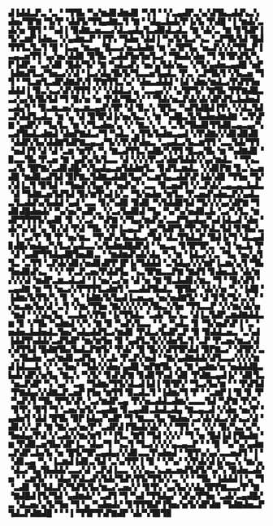 ▟▐▟▟▃▛▃▝▃▝▝▜▜▙▝▚▞▆▟▊▟▆▟▊▝▚▜▝▝▞▃▄▟▛▃▚▞▟▜▙▃▟▟▚▃▚▟▅▞▜▛▇▝▜▞▛▝▟▟▜▞▜▜▄▟▇▃▜▝▇▝▝▟▄▃▙▟▞▛▐▞▙▝▛▟█▝▐▝▆▟▞▃▟▞▅▝█▜▝▝▚▟▐▝▉▟▇▃▅▃▃▞▟▃▄▟▄▜▃▟▉▟▃▟▃▝▇▝▟▞▃▝▇▝▊▜▟▛▐▜▞▃▆▛▐▟▅▃▝▞▄▟▆▃▛▝▐▜▚▝▜▟▅▝▟▟▐▝▚▞▙▜▃▞▚▃▝▃▛▜▙▜▟▝█▟▜▜▜▃▜▃▜▝█▝▐▃▄▝▆▃▄▝█▃▃▞▅▃▙▟▆▝▆▝▃▜▛▜▄▝▅▃▛▞▞▞▜▜▃▛▐▃▄▃▅▜▜▝▄▞▅▞▟▟▉▝▉▜▙▝▃▟▟▜▅▜▅▜▃▞▝▜▙▟▞▟▅▝▜▝▊▜▛▟▜▞▚▛▐▟▛▃▝▃▞▟▊▝█▟▞▜▞▝▇▝▚▟▃▟▚▝▅▞▄▜▟▞▅▃▝▞▜▞▄▟▅▃▄▟█▝▅▛▐▟▆▟▜▃▞▜▅▃▞▞▟▝▐▃▞▟▄▜▙▜▞▜▃▃▅▜▄▟▃▝▛▃▝▃▛▜▙▜▝▞▙▃▅▝▜▜▝▝▜▃▆▜▃▟▛▟▇▟▚▜▝▛▇▜▜▃▚▞▝▟▅▃▟▟▟▝▐▟▝▟▆▞▆▟▃▞▛▟▜▜▅▟▟▟▐▝▉▃▚▃▞▟▚▜▜▜▝▞▝▞▟▟▃▞▄▝▃▃▄▞▞▝▄▜▛▜▞▝▇▜▙▝▛▛▇▟█▃▃▞▄▞▙▜▙▜▟▝▜▝▉▞▅▝▅▝▛▟▞▜▙▞▞▝▝▜▟▞▅▃▛▟▞▟▞▟▛▟▜▃▙▟▅▟▃▟▄▜▝▝▉▃▆▃▅▞▄▃▆▃▄▟▚▜▛▝▟▝▉▃▚▝█▜▃▝▚▟▜▟█▟▐▜▚▝▞▟▃▜▟▃▛▟▟▜▃▟▃▝▆▝▄▝▟▝▉▜▛▟▐▞▅▞▙▃▚▝▆▝▚▟█▃▜▞▙▟▅▟▆▟▇▝▃▜▚▛▇▝▄▟▛▞▝▜▄▜▃▝▆▝▞▜▃▟▅▞▄▝▞▝▇▃▚▝▃▝▃▜▞▜▙▟▊▜▜▟▉▃▄▃▄▞▚▃▟▜▙▟▃▟▆▟▝▟▅▛▇▟▃▞▜▝▚▟▃▝▄▜▜▞▙▟▆▃▄▟▝▞▛▟▇▞▞▟▊▟▉▟▊▝▟▟▛▞▙▞▟▟▇▜▟▛▇▃▄▃▞▜▞▞▛▞▛▟▅▃▝▃▄▟▃▞▙▃▆▜▜▝▃▃▜▟▞▜▜▝▅▟▐▜▝▟▝▟▝▃▆▝▆▜▚▝▚▝▇▃▟▜▜▃▚▟█▞▚▜▜▝█▃▄▜▙▝▆▝▚▟▇▟▊▝▉▃▃▜▙▝▛▃▅▝▇▝▄▟▚▞▙▜▃▃▝▟▝▞▞▞▛▃▞▟▅▜▟▟▞▞▄▞▆▟▃▝▝▜▚▃▃▞▙▝█▛▇▞▃▟▊▟█▞▚▜▄▟▄▃▅▜▟▟▆▜▃▝▊▟▜▃▆▟▃▝▞▟▊▛▇▝▊▃▚▃▅▟█▝▆▟▉▃▟▜▟▝▉▛▇▃▜▟▇▃▟▟▊▜▄▞▚▃▆▜▄▃▟▟▚▛▐▟▞▟▉▝▜▜▅▝▜▞▞▟▐▃▜▝▉▜▟▝▝▜▅▟▚▜▄▞▛▝▅▟▚▞▝▃▃▝▉▃▅▟▜▝▞▃▛▟▞▃▄▃▄▃▙▟▃▝▟▝▜▟▇▃▅▜▟▜▟▝▉▞▆▜▚▟▐▞▃▝▜▞▅▟▅▝▆▜▃▝▛▃▅▟▚▟▅▃▛▞▄▟▃▃▜▃▟▟▚▞▙▟▟▝▄▟▝▃▃▝▊▞▚▟▉▝▉▟▊▝▚▜▟▟▉▜▟▝▜▞▞▞▄▞▟▛▇▝▜▟▊▟█▟▅▟▞▝▚▞▅▞▚▟▛▃▝▞▃▞▙▟▉▟▝▜▄▝▚▞▚▞▅▟▉▃▙▝▃▞▚▜▃▝▆▟▛▜▜▜▜▞▄▟▊▝▊▝▞▃▞▝▚▛▇▝▞▜▄▞▆▟▚▞▃▃▛▜▄▟▄▞▚▟▐▟▃▟▝▟▅▝▟▞▚▞▟▝▄▝▊▞▟▝▛▟▝▜▙▝▞▛▐▃▄▃▛▝▄▞▜▟▛▜▞▜▚▞▛▟▃▜▟▝▊▜▙▞▃▝▐▝▃▞▛▝▉▝▛▝▅▞▆▃▝▜▚▟▚▞▙▃▙▃▞▜▟▝▟▃▜▜▟▃▛▝█▟▐▞▜▝▟▃▄▟▊▟█▞▅▟▄▞▚▜▃▞▄▟▃▃▚▞▙▟▆▟█▟▛▟▝▝▅▃▄▝▊▜▛▜▛▃▝▃▜▝▅▃▙▝▛▝▟▝▄▟▛▜▜▟▄▟█▜▅▟▊▃▝▝▆▟▆▟▚▟▞▟▄▝▚▝▆▝▐▟▃▞▞▃▝▜▄▝▅▞▄▜▜▃▝▃▜▜▝▃▛▟▞▟▊▞▅▟▊▟▛▛▐▛▐▞▜▟▟▟▝▃▜▟▄▞▞▞▆▛▐▃▆▞▄▜▝▜▙▜▅▟▉▟▚▃▝▝▞▝▛▃▛▃▅▞▛▟▟▜▄▝▚▃▜▛▇▃▃▛▇▝▇▟▜▝▊▟▅▃▙▝▟▞▆▞▞▞▟▝▆▟▛▃▆▃▟▃▟▝▐▝▅▞▃▞▅▝▟▝▅▝▇▝▉▃▙▟▊▞▆▃▝▜▝▝▉▞▟▜▝▃▄▟▇▝▆▝▜▝▅▃▞▞▛▜▜▜▃▟▆▜▝▃▃▟▟▜▙▟▃▝█▜▙▞▝▟▞▞▅▝▚▝▐▟█▝▐▟▆▞▙▜▜▞▚▝▊▝▄▝▐▟▇▞▙▜▄▟▐▃▅▃▄▝▅▞▅▟▇▜▞▝▟▝▊▜▞▜▞▃▚▞▝▞▅▃▆▞▙▞▟▝▃▜▝▞▆▞▜▜▅▝▇▞▞▞▞▞▚▜▙▃▚▜▅▝▜▜▃▃▛▝▞▞▆▞▟▞▅▝▆▟▝▝▞▟▄▜▄▝▃▃▙▞▞▛▇▝▐▞▜▜▟▃▝▃▟▞▜▃▚▃▝▟▐▃▜▟▛▃▆▟▇▟▟▃▆▝▊▝▞▜▙▝▚▟▆▟▝▞▚▝▇▝▉▝▚▟▚▜▃▃▝▝▄▝▚▟▃▝▊▝▜▞▅▟▚▛▐▝▃▝▅▟▅▃▙▟▅▟▃▜▅▞▚▟▄▟▟▜▃▞▆▟▊▝▛▟▃▞▙▟▛▃▛▝▉▝▉▟▟▃▅▃▝▃▚▟▐▟▟▜▚▟▟▞▃▟▜▟▛▝▆▞▆▜▅▝▉▝▄▟▜▃▜▞▞▟▅▜▃▜▝▃▛▝▛▃▅▞▆▃▞▟▞▟▜▜▟▝█▟▇▜▙▞▙▟▃▛▇▜▞▝▛▟▞▝█▝█▞▞▟▜▜▛▟▟▝▉▛▇▃▞▝▟▜▛▞▃▝▃▜▙▟▅▝▃▞▆▟▊▃▟▜▄▝▞▃▙▝▛▃▛▞▅▟▝▝▇▞▄▟▇▟▟▞▟▜▃▃▞▞▞▞▆▟▐▟▃▃▙▝▞▝▃▜▅▞▝▜▟▞▞▟▅▞▄▟█▝▅▛▇▜▙▝▄▝▇▝▄▟▆▞▅▝▅▟▟▟█▃▙▟▞▟▛▞▅▜▄▝▇▃▚▝▚▜▞▝▊▟▚▛▇▝▊▟▊▜▚▟▝▟▊▝▛▟▇▃▄▟▐▞▝▟▊▜▃▝▅▃▛▟▛▝▚▝▄▞▝▃▄▝▜▟▆▞▜▜▞▟▃▟▐▟▐▝▉▜▛▞▝▜▃▞▙▞▆▝▝▝▛▟▜▟▝▛▇▟▄▞▞▟▇▃▛▃▅▛▐▜▅▝▆▜▜▝▉▃▟▃▜▝▐▟▆▞▜▝▛▝▝▃▆▛▐▝█▝▊▝▛▝▚▟▚▜▝▜▙▝▛▜▞▟▚▝▃▞▆▟▛▃▄▝▛▞▅▃▟▟▃▟▆▞▃▃▃▜▟▝▚▛▇▝▛▞▚▝▊▜▚▝▉▜▝▜▝▃▅▞▅▜▞▃▄▟▆▝▊▃▄▟▊▃▙▟▃▟▄▝▇▃▄▃▟▝▞▟▅▝▅▞▛▝▄▟▅▜▝▟▟▝█▜▙▝▉▛▐▟▄▞▚▟▛▝▜▝▇▃▃▜▄▝▇▟▅▞▃▞▟▞▟▃▞▟▚▃▞▟▝▟▊▞▞▃▛▝▇▝▇▞▃▞▅▞▛▝▃▟▛▟▐▜▙▟▞▟▞▝▞▝▜▜▝▃▝▞▞▝▉▞▚▃▚▞▚▜▅▟▄▞▛▟▝▞▃▟▞▞▆▞▆▜▝▝▐▜▃▝▇▜▝▜▟▝▞▞▞▝▜▝▅▝█▟▐▟▐▜▙▟▆▝▆▝▛▟▉▃▅▜▙▞▟▛▐▃▝▟▄▞▜▝▚▃▜▝▜▃▞▞▞▞▄▃▄▃▛▝▝▝▉▝▚▞▚▞▄▟▆▃▛▟▛▃▙▞▙▝▅▝█▜▞▜▛▃▄▟▄▞▞▟▊▃▃▜▚▟▅▟▝▝█▜▚▞▄▞▃▃▅▟▜▝▐▝▝▟▊▃▄▝▚▝▐▃▆▟▐▟▊▃▜▟▝▃▚▞▛▛▐▝▉▝▝▞▚▞▝▞▛▟▞▟▐▞▄▃▚▝▆▞▄▝▟▃▞▜▄▜▙▟▟▞▃▃▞▟▝▃▛▟▐▃▃▝▞▞▄▃▚▃▅▃▅▟▜▟▜▞▚▞▚▝▉▟▅▃▟▞▅▝▝▃▆▜▞▝▝▟▄▞▛▟▃▟▚▜▟▞▜▟▚▜▜▞▜▜▞▞▃▝▞▝▝▜▙▝▐▟▟▟▐▝▄▝▜▝▃▟▊▝▊▜▟▃▛▞▜▟▜▞▙▞▆▃▞▃▅▞▞▝▊▜▚▝▄▞▙▞▞▟▄▜▛▛▇▃▃▞▛▝▇▝▇▟█▟▐▜▞▜▟▝▄▟▆▟▞▝▃▟▜▝▜▝▚▟▝▜▜▟▄▞▝▟▚▞▛▜▅▝▃▟▞▃▄▟█▞▃▝▟▃▅▞▄▜▞▜▅▝▜▝▄▝▚▟▅▟▞▝▊▜▜▜▙▛▐▜▅▞▅▜▞▟▛▟▆▝▜▟▇▟▅▃▛▜▟▃▛▟▇▟█▝▝▝▐▝▜▜▛▜▚▛▇▟▛▝▟▞▚▜▉▜▉
